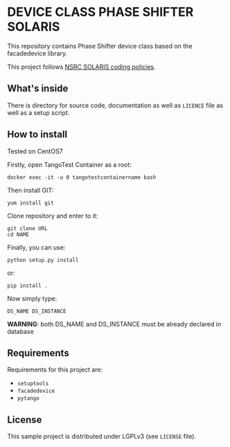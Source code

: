 DEVICE CLASS PHASE SHIFTER SOLARIS
==================================

This repository contains Phase Shifter device class based on the facadedevice library.

This project follows
[NSRC SOLARIS coding policies](http://gitlab.m.cps.uj.edu.pl/CSIT/doc-solaris-coding-policies).


What's inside
-------------
There is directory for source code, documentation as well as
`LICENCE` file as well as a setup script.

How to install
--------------
Tested on CentOS7

Firstly, open TangoTest Container as a root:
```console
docker exec -it -u 0 tangotestcontainername bash
```
Then install GIT:
```console
yum install git
```
Clone repository and enter to it:
```console
git clone URL
cd NAME
```
Finally, you can use:
```console
python setup.py install
```
or:
```console
pip install .
```
Now simply type:
```console
DS_NAME DS_INSTANCE
```
**WARNING**: both DS_NAME and DS_INSTANCE must be already declared in database

Requirements
------------
Requirements for this project are:
 - `setuptools`
 - `facadedevice`
 - `pytango`

License
-------
This sample project is distributed under LGPLv3 (see `LICENSE` file).
